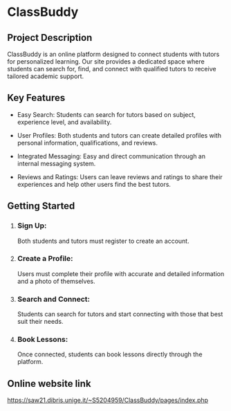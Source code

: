 # ClassBuddy

## Project Description

ClassBuddy is an online platform designed to connect students with tutors for personalized learning. Our site provides a dedicated space where students can search for, find, and connect with qualified tutors to receive tailored academic support.

## Key Features

- Easy Search: Students can search for tutors based on subject, experience level, and availability.

- User Profiles: Both students and tutors can create detailed profiles with personal information, qualifications, and reviews.

- Integrated Messaging: Easy and direct communication through an internal messaging system.

- Reviews and Ratings: Users can leave reviews and ratings to share their experiences and help other users find the best tutors.

## Getting Started

1. ### Sign Up:
   Both students and tutors must register to create an account.

2. ### Create a Profile:
   Users must complete their profile with accurate and detailed information and a photo of themselves.
   
3. ### Search and Connect:
   Students can search for tutors and start connecting with those that best suit their needs.
   
4. ### Book Lessons:
   Once connected, students can book lessons directly through the platform.

## Online website link
https://saw21.dibris.unige.it/~S5204959/ClassBuddy/pages/index.php

